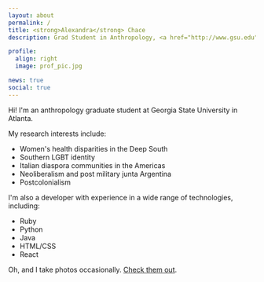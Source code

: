 ```yaml
---
layout: about
permalink: /
title: <strong>Alexandra</strong> Chace
description: Grad Student in Anthropology, <a href="http://www.gsu.edu">Georgia State University</a>.

profile:
  align: right
  image: prof_pic.jpg

news: true
social: true
---
```


Hi! I'm an anthropology graduate student at Georgia State University in Atlanta.

My research interests include:
- Women's health disparities in the Deep South
- Southern LGBT identity 
- Italian diaspora communities in the Americas
- Neoliberalism and post military junta Argentina
- Postcolonialism

I'm also a developer with experience in a wide range of technologies, including:
- Ruby
- Python
- Java
- HTML/CSS
- React

Oh, and I take photos occasionally. [Check them out](https://500px.com/leximch).
